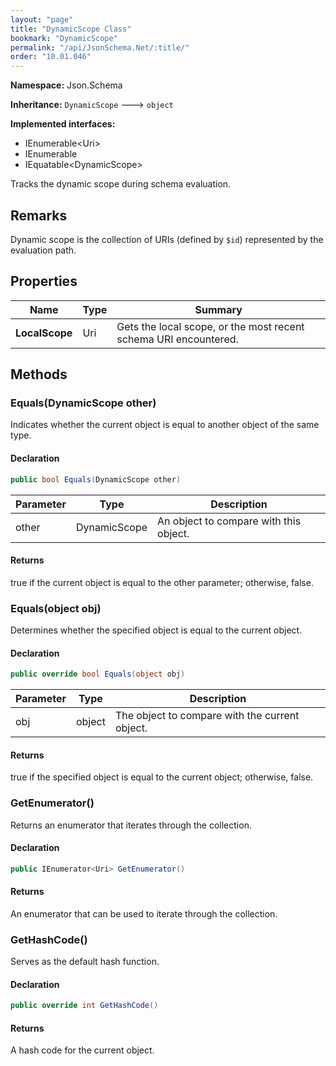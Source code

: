 ```yaml
---
layout: "page"
title: "DynamicScope Class"
bookmark: "DynamicScope"
permalink: "/api/JsonSchema.Net/:title/"
order: "10.01.046"
---
```

**Namespace:** Json.Schema

**Inheritance:**
`DynamicScope`
 🡒 
`object`

**Implemented interfaces:**

- IEnumerable\<Uri\>
- IEnumerable
- IEquatable\<DynamicScope\>

Tracks the dynamic scope during schema evaluation.

## Remarks

Dynamic scope is the collection of URIs (defined by `$id`) represented by the evaluation path.

## Properties

| Name | Type | Summary |
|---|---|---|
| **LocalScope** | Uri | Gets the local scope, or the most recent schema URI encountered. |

## Methods

### Equals(DynamicScope other)

Indicates whether the current object is equal to another object of the same type.

#### Declaration

```c#
public bool Equals(DynamicScope other)
```

| Parameter | Type | Description |
|---|---|---|
| other | DynamicScope | An object to compare with this object. |


#### Returns

true if the current object is equal to the <paramref name="other">other</paramref> parameter; otherwise, false.

### Equals(object obj)

Determines whether the specified object is equal to the current object.

#### Declaration

```c#
public override bool Equals(object obj)
```

| Parameter | Type | Description |
|---|---|---|
| obj | object | The object to compare with the current object. |


#### Returns

true if the specified object  is equal to the current object; otherwise, false.

### GetEnumerator()

Returns an enumerator that iterates through the collection.

#### Declaration

```c#
public IEnumerator<Uri> GetEnumerator()
```


#### Returns

An enumerator that can be used to iterate through the collection.

### GetHashCode()

Serves as the default hash function.

#### Declaration

```c#
public override int GetHashCode()
```


#### Returns

A hash code for the current object.

